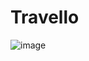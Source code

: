 # Travello

![image](https://user-images.githubusercontent.com/26104823/49233419-f5a1e400-f3c3-11e8-86d5-f0cb1fe6f102.png)
